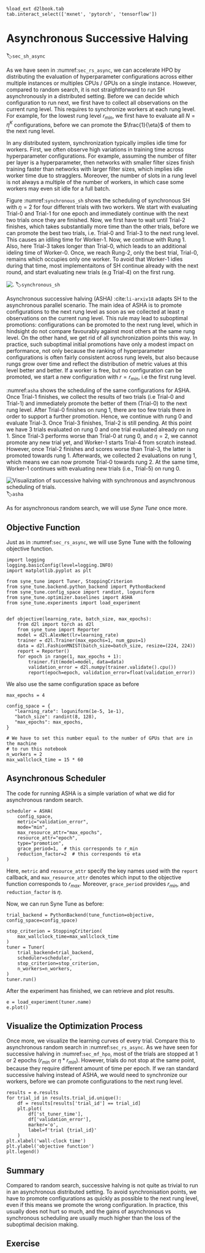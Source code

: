 ```{.python .input  n=1}
%load_ext d2lbook.tab
tab.interact_select(['mxnet', 'pytorch', 'tensorflow'])
```

# Asynchronous Successive Halving

:label:`sec_sh_async`

As we have seen in :numref:`sec_rs_async`, we can accelerate HPO by
distributing the evaluation of hyperparameter configurations across either
multiple instances or multiples CPUs / GPUs on a single instance. However, compared
to random search, it is not straightforward to run SH asynchronously in a
distributed setting. Before we can decide which configuration to run next, we first
have to collect all observations on the current rung level. This requires to
synchronize workers at each rung level. For example, for the lowest rung level
$r_{min}$, we first have to evaluate all $N = \eta^K$ configurations, before we
can promote the $\frac{1}{\eta}$ of them to the next rung level.

In any distributed system, synchronization typically implies idle time for workers.
First, we often observe high variations in training time across hyperparameter configurations.
For example, assuming the number of filter per layer is a hyperparameter, then
networks with smaller filter sizes finish training faster than networks with larger
filter sizes, which implies idle worker time due to stragglers. Moreover, the number
of slots in a rung level is not always a multiple of the number of workers, in which
case some workers may even sit idle for a full batch.

Figure :numref:`synchronous_sh` shows the scheduling of synchronous SH with $\eta=2$ for
four different trials with two workers. We start with evaluating Trial-0 and Trial-1
for one epoch and immediately continue with the next two trials once they are finished. Now, we first have to wait until Trial-2 finishes, which takes substantially more time than the other trials, before we can promote the best two trials, i.e. Trial-0 and Trial-3 to the next rung level. This causes an idiling time for Worker-1. Now, we continue with Rung 1. Also, here Trial-3 takes longer than Trial-0, which leads to an additional ideling time of Worker-0. Once, we reach Rung-2, only the best trial, Trial-0, remains which occupies only one worker. To avoid that Worker-1 idles during that time, most implementaitons of SH continue already with the next round, and start evaluating new trials (e.g Trial-4) on the first rung.

![.](img/sync_sh.svg)
:label:`synchronous_sh`

Asynchronous successive halving (ASHA) :cite:`li-arxiv18` adapts SH to the asynchronous
parallel scenario. The main idea of ASHA is to promote configurations to the next rung
level as soon as we collected at least $\eta$ observations on the current rung level.
This rule may lead to suboptimal promotions: configurations can be promoted to the
next rung level, which in hindsight do not compare favourably against most others
at the same rung level. On the other hand, we get rid of all synchronization points
this way. In practice, such suboptimal initial promotions have only a modest impact on
performance, not only because the ranking of hyperparameter configurations is often
fairly consistent across rung levels, but also because rungs grow over time and
reflect the distribution of metric values at this level better and better. If a
worker is free, but no configuration can be promoted, we start a new configuration
with $r = r_{min}$, i.e the first rung level.

:numref:`asha` shows the scheduling of the same configurations for ASHA. Once Trial-1
finishes, we collect the results of two trials (i.e Trial-0 and Trial-1) and
immediately promote the better of them (Trial-0) to the next rung level. After Trial-0
finishes on rung 1, there are too few trials there in order to support a further
promotion. Hence, we continue with rung 0 and evaluate Trial-3. Once Trial-3 finishes,
Trial-2 is still pending. At this point we have 3 trials evaluated on rung 0 and one
trial evaluated already on rung 1. Since Trial-3 performs worse than Trial-0 at rung 0,
and $\eta=2$, we cannot promote any new trial yet, and Worker-1 starts Trial-4 from
scratch instead. However, once Trial-2 finishes and
scores worse than Trial-3, the latter is promoted towards rung 1. Afterwards, we collected 2 evaluations on rung 1,
which means we can now promote Trial-0 towards rung 2. At the same time, Worker-1
continues with evaluating new trials (i.e., Trial-5) on rung 0.


![Visualization of successive halving with synchronous and asynchronous scheduling of trials.](img/asha.svg)
:label:`asha`

As for asynchronous random search, we will use *Syne Tune* once more.

## Objective Function

Just as in :numref:`sec_rs_async`, we will use Syne Tune with the following
objective function.

```{.python .input  n=54}
import logging
logging.basicConfig(level=logging.INFO)
import matplotlib.pyplot as plt

from syne_tune import Tuner, StoppingCriterion
from syne_tune.backend.python_backend import PythonBackend
from syne_tune.config_space import randint, loguniform
from syne_tune.optimizer.baselines import ASHA
from syne_tune.experiments import load_experiment


def objective(learning_rate, batch_size, max_epochs):
    from d2l import torch as d2l    
    from syne_tune import Reporter
    model = d2l.AlexNet(lr=learning_rate)
    trainer = d2l.Trainer(max_epochs=1, num_gpus=1)
    data = d2l.FashionMNIST(batch_size=batch_size, resize=(224, 224))
    report = Reporter() 
    for epoch in range(1, max_epochs + 1):
        trainer.fit(model=model, data=data)
        validation_error = d2l.numpy(trainer.validate().cpu())
        report(epoch=epoch, validation_error=float(validation_error))
```

We also use the same configuration space as before

```{.python .input  n=55}
max_epochs = 4

config_space = {
   "learning_rate": loguniform(1e-5, 1e-1),
   "batch_size": randint(8, 128),
   "max_epochs": max_epochs,
}
```

```{.python .input}
# We have to set this number equal to the number of GPUs that are in the machine
# to run this notebook
n_workers = 2
max_wallclock_time = 15 * 60
```

## Asynchronous Scheduler

The code for running ASHA is a simple variation of what we did for asynchronous
random search.

```{.python .input  n=56}
scheduler = ASHA(
    config_space,
    metric="validation_error",
    mode="min",
    max_resource_attr="max_epochs",
    resource_attr="epoch",
    type="promotion",
    grace_period=1,  # this corresponds to r_min 
    reduction_factor=2  # this corresponds to eta
)  
```

Here, `metric` and `resource_attr` specify the key names used with the `report`
callback, and `max_resource_attr` denotes which input to the objective function
corresponds to $r_{max}$. Moreover, `grace_period` provides $r_{min}$, and
`reduction_factor` is $\eta$.

Now, we can run Syne Tune as before:

```{.python .input  n=57}
trial_backend = PythonBackend(tune_function=objective, config_space=config_space)

stop_criterion = StoppingCriterion(
    max_wallclock_time=max_wallclock_time
)
tuner = Tuner(
    trial_backend=trial_backend,
    scheduler=scheduler,
    stop_criterion=stop_criterion,
    n_workers=n_workers,
)
tuner.run()
```

After the experiment has finished, we can retrieve and plot results.

```{.python .input  n=59}
e = load_experiment(tuner.name)
e.plot()
```

## Visualize the Optimization Process

Once more, we visualize the learning curves of every trial. Compare this to
asynchronous random search in :numref:`sec_rs_async`. As we have seen for
successive halving in :numref:`sec_mf_hpo`, most of the trials are stopped
at 1 or 2 epochs ($r_{min}$ or $\eta * r_{min}$). However, trials do not stop
at the same point, because they require different amount of time per epoch. If
we ran standard successive halving instead of ASHA, we would need to synchronize
our workers, before we can promote configurations to the next rung level.

```{.python .input  n=60}
results = e.results
for trial_id in results.trial_id.unique():
    df = results[results['trial_id'] == trial_id]
    plt.plot(
        df['st_tuner_time'],
        df['validation_error'],
        marker='o',
        label=f'trial {trial_id}'
    )
plt.xlabel('wall-clock time')
plt.ylabel('objective function')
plt.legend()
```

## Summary

Compared to random search, successive halving is not quite as trivial to run in an asynchronous distributed setting. To avoid synchronisation points, we have to promote configurations as quickly as possible to the next rung level, even if this means we promote the wrong configuration. In practice, this usually does not hurt so much, and the gains of asynchronous vs synchronous scheduling are usually much higher than the loss of the suboptimal decision making.
 
## Exercise
